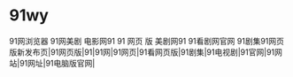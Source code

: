 # 91wy
91网浏览器 91网美剧 电影网91 91 网页 版 美剧网91 91看剧网官网 91剧集91网页版新发布页|91网页版|91|91网|91网页|91看网页版|91剧集|91电视剧|91官网|91网站|91网址|91电脑版官网|
